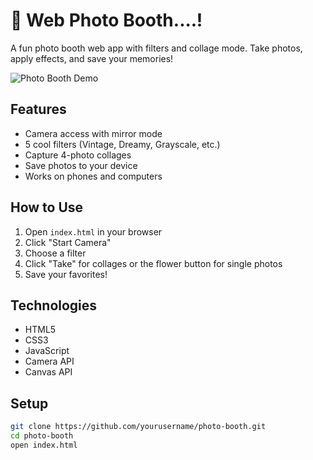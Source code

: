 # 📸 Web Photo Booth....!

A fun photo booth web app with filters and collage mode. Take photos, apply effects, and save your memories!

![Photo Booth Demo](./assets/demo.gif)

## Features
- Camera access with mirror mode
- 5 cool filters (Vintage, Dreamy, Grayscale, etc.)
- Capture 4-photo collages
- Save photos to your device
- Works on phones and computers

## How to Use
1. Open `index.html` in your browser
2. Click "Start Camera"
3. Choose a filter
4. Click "Take" for collages or the flower button for single photos
5. Save your favorites!

## Technologies
- HTML5
- CSS3
- JavaScript
- Camera API
- Canvas API

## Setup
```bash
git clone https://github.com/yourusername/photo-booth.git
cd photo-booth
open index.html
